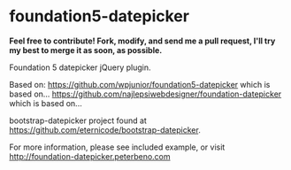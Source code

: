 foundation5-datepicker
=====================

**Feel free to contribute! Fork, modify, and send me a pull request, I'll try my best to merge it as soon, as possible.**

Foundation 5 datepicker jQuery plugin.

Based on:
https://github.com/wpjunior/foundation5-datepicker which is based on...
https://github.com/najlepsiwebdesigner/foundation-datepicker which is based on...

bootstrap-datepicker project found at https://github.com/eternicode/bootstrap-datepicker.

For more information, please see included example, or visit http://foundation-datepicker.peterbeno.com
